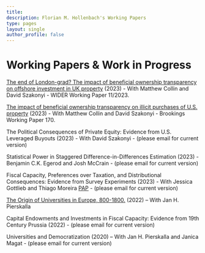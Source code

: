 ```yaml
---
title: 
description: Florian M. Hollenbach's Working Papers
type: pages
layout: single
author_profile: false
---
```


# Working Papers & Work in Progress

[The end of London-grad? The impact of beneficial ownership transparency on offshore investment in UK
property](https://www.dropbox.com/s/86b3wvumn5snjtl/uk_bo_main.pdf?dl=0) (2023) - With Matthew Collin and David Szakonyi - WIDER Working Paper 11/2023.

[The impact of beneficial ownership transparency on illicit purchases of U.S. property](https://www.brookings.edu/wp-content/uploads/2022/03/Illicit-purchases-of-US-property.pdf) (2023) - With Matthew Collin and David Szakonyi - Brookings Working Paper 170.

The Political Consequences of Private Equity: Evidence from U.S. Leveraged Buyouts (2023) - With David Szakonyi - (please email for current version)

Statistical Power in Staggered Difference-in-Differences Estimation (2023) - Benjamin C.K. Egerod and  Josh McCrain - (please email for current version)

Fiscal Capacity, Preferences over Taxation, and Distributional Consequences: Evidence from Survey Experiments (2023) - With Jessica Gottlieb and Thiago Moreira [PAP](https://osf.io/yvqex) - (please email for current version)

[The Origin of Universities in Europe, 800-1800.](../papers/Hollenbach_Pierskalla_2022.pdf)  (2022) – With Jan H. Pierskalla

Capital Endowments and Investments in Fiscal Capacity: Evidence from 19th Century Prussia (2022) - (please email for current version)

Universities and Democratization (2020) – With Jan H. Pierskalla and Janica Magat - (please email for current version)



